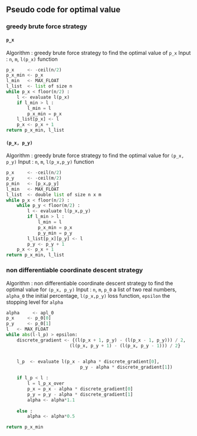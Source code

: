 ## Pseudo code for optimal value
### greedy brute force strategy
#### ``p_x``
Algorithm : greedy brute force strategy to find the optimal value of ``p_x``
Input     : ``n``, ``m``, ``l(p_x)`` function

```python
p_x     <- -ceil(n/2)
p_x_min <- p_x
l_min   <- MAX_FLOAT
l_list  <- list of size n
while p_x < floor(n/2) :
    l <- evaluate l(p_x)
    if l_min > l :
        l_min = l
        p_x_min = p_x
    l_list[p_x] <- l
    p_x <- p_x + 1
return p_x_min, l_list
```

#### ``(p_x, p_y)``
Algorithm : greedy brute force strategy to find the optimal value for ``(p_x, p_y)``
Input     : ``n``, ``m``, ``l(p_x,p_y)`` function
```python
p_x     <- -ceil(n/2)
p_y     <- -ceil(m/2)
p_min   <- [p_x,p_y]
l_min   <- MAX_FLOAT
l_list  <- double list of size n x m
while p_x < floor(n/2) :
    while p_y < floor(m/2) :
        l <- evaluate l(p_x,p_y)
        if l_min > l :
            l_min = l
            p_x_min = p_x
            p_y_min = p_y
        l_list[p_x][p_y] <- l
        p_y <- p_y + 1
    p_x <- p_x + 1
return p_x_min, l_list
```
### non differentiable coordinate descent strategy 
Algorithm : non differentiable coordinate descent strategy to find the optimal value for ``(p_x, p_y)``
Input     : ``n``, ``m``, ``p_0`` a list of two real numbers, ``alpha_0`` the initial percentage, ``l(p_x,p_y)`` loss function,
 ``epsilon`` the stopping level for ``alpha``
```python
alpha     <- apl_0
p_x     <- p_0[0]
p_y     <- p_0[1]
l   <- MAX_FLOAT
while abs(l-l_p) > epsilon:
    discrete_gradient <- {(l(p_x + 1, p_y) - (l(p_x - 1, p_y))) / 2, 
                        (l(p_x, p_y + 1) - (l(p_x, p_y - 1))) / 2}


    l_p  <- evaluate l(p_x - alpha * discrete_gradient[0],
                            p_y - alpha * discrete_gradient[1])
    
    if l_p < l :
        l = l_p_x_over
        p_x = p_x - alpha * discrete_gradient[0]
        p_y = p_y - alpha * discrete_gradient[1]
        alpha <- alpha*1.1
    
    else :
        alpha <- alpha*0.5

return p_x_min
```